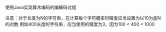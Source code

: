 使用Java实现算术编码的编解码过程

注意：对于长度为N的字符串，在计算每个字符概率时精度应当设置为以10为底N的对数
例如400长度的字符串，应当使用的精度为3，因为100 < 400 < 1000